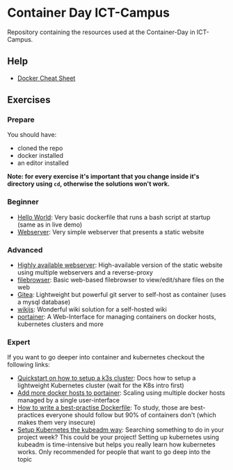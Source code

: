 # Container Day ICT-Campus

Repository containing the resources used at the Container-Day in ICT-Campus.

## Help

- [Docker Cheat Sheet](https://dockerlabs.collabnix.com/docker/cheatsheet/)

## Exercises

### Prepare

You should have:

- cloned the repo
- docker installed
- an editor installed

**Note: for every exercise it's important that you change inside it's directory using `cd`, otherwise the solutions won't work.**

### Beginner

- [Hello World](./beginner/helloworld): Very basic dockerfile that runs a bash script at startup (same as in live demo)
- [Webserver](./beginner/webserver): Very simple webserver that presents a static website

### Advanced

- [Highly available webserver](./advanced/webserver-ha): High-available version of the static website using multiple webservers and a reverse-proxy
- [filebrowser](./advanced/filebrowser/): Basic web-based filebrowser to view/edit/share files on the web
- [Gitea](./advanced/gitea): Lightweight but powerful git server to self-host as container (uses a mysql database)
- [wikijs](./advanced/wikijs/): Wonderful wiki solution for a self-hosted wiki
- [portainer](./advanced/portainer): A Web-Interface for managing containers on docker hosts, kubernetes clusters and more

### Expert

If you want to go deeper into container and kubernetes checkout the following links:

- [Quickstart on how to setup a k3s cluster](https://docs.k3s.io/quick-start): Docs how to setup a lightweight Kubernetes cluster (wait for the K8s intro first)
- [Add more docker hosts to portainer](https://markontech.com/devops/add-a-remote-docker-host-in-portainer/): Scaling using multiple docker hosts managed by a single user-interface
- [How to write a best-practise Dockerfile](https://sysdig.com/blog/dockerfile-best-practices/): To study, those are best-practices everyone should follow but 90% of containers don't (which makes them very insecure)
- [Setup Kubernetes the kubeadm way](https://technat.ch/posts/k8s_kubeadm/): Searching something to do in your project week? This could be your project! Setting up kubernetes using kubeadm is time-intensive but helps you really learn how kubernetes works. Only recommended for people that want to go deep into the topic
